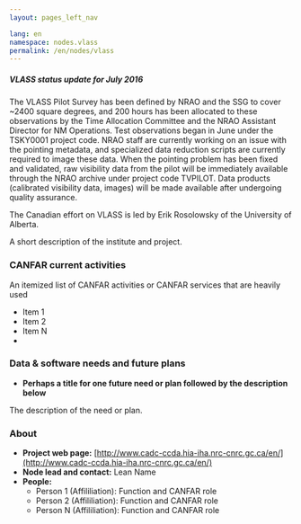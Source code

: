 ```yaml
---
layout: pages_left_nav

lang: en
namespace: nodes.vlass
permalink: /en/nodes/vlass
---
```


<!-- Content start -->


<h5> VLASS status update for July 2016 </h5>

The VLASS Pilot Survey has been defined by NRAO and the SSG to cover ~2400 square degrees, and 200 hours has been allocated to these observations by the Time Allocation Committee and the NRAO Assistant Director for NM Operations.   Test observations began in June under the TSKY0001 project code.  NRAO staff are currently working on an issue with the pointing metadata, and specialized data reduction scripts are currently required to image these data.  When the pointing problem has been fixed and validated, raw visibility data from the pilot will be immediately available through the NRAO archive under project code TVPILOT. Data products (calibrated visibility data, images) will be made available after undergoing quality assurance.

The Canadian effort on VLASS is led by Erik Rosolowsky of the University of Alberta.



A short description of the institute and project.



### CANFAR current activities

An itemized list of CANFAR activities or  CANFAR services that are heavily used


* Item 1
* Item 2
* Item N
*

### Data & software needs and future plans

* **Perhaps a title for one future need or plan followed by the description below**

The description of the need or plan.

### About

* **Project web page:** [http://www.cadc-ccda.hia-iha.nrc-cnrc.gc.ca/en/](http://www.cadc-ccda.hia-iha.nrc-cnrc.gc.ca/en/)
* **Node lead and contact:** Lean Name
* **People:**
  * Person 1 (Affililiation): Function and CANFAR role
  * Person 2 (Affililiation): Function and CANFAR role
  * Person N (Affililiation): Function and CANFAR role


<!-- Content end -->
